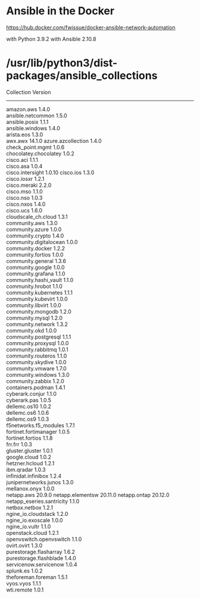# Ansible in the Docker

https://hub.docker.com/fwissue/docker-ansible-network-automation

with Python 3.9.2
with Ansible 2.10.8
# /usr/lib/python3/dist-packages/ansible_collections
Collection                Version
------------------------- -------
amazon.aws                1.4.0  
ansible.netcommon         1.5.0  
ansible.posix             1.1.1  
ansible.windows           1.4.0  
arista.eos                1.3.0  
awx.awx                   14.1.0 
azure.azcollection        1.4.0  
check_point.mgmt          1.0.6  
chocolatey.chocolatey     1.0.2  
cisco.aci                 1.1.1  
cisco.asa                 1.0.4  
cisco.intersight          1.0.10 
cisco.ios                 1.3.0  
cisco.iosxr               1.2.1  
cisco.meraki              2.2.0  
cisco.mso                 1.1.0  
cisco.nso                 1.0.3  
cisco.nxos                1.4.0  
cisco.ucs                 1.6.0  
cloudscale_ch.cloud       1.3.1  
community.aws             1.3.0  
community.azure           1.0.0  
community.crypto          1.4.0  
community.digitalocean    1.0.0  
community.docker          1.2.2  
community.fortios         1.0.0  
community.general         1.3.6  
community.google          1.0.0  
community.grafana         1.1.0  
community.hashi_vault     1.1.0  
community.hrobot          1.1.0  
community.kubernetes      1.1.1  
community.kubevirt        1.0.0  
community.libvirt         1.0.0  
community.mongodb         1.2.0  
community.mysql           1.2.0  
community.network         1.3.2  
community.okd             1.0.0  
community.postgresql      1.1.1  
community.proxysql        1.0.0  
community.rabbitmq        1.0.1  
community.routeros        1.1.0  
community.skydive         1.0.0  
community.vmware          1.7.0  
community.windows         1.3.0  
community.zabbix          1.2.0  
containers.podman         1.4.1  
cyberark.conjur           1.1.0  
cyberark.pas              1.0.5  
dellemc.os10              1.0.2  
dellemc.os6               1.0.6  
dellemc.os9               1.0.3  
f5networks.f5_modules     1.7.1  
fortinet.fortimanager     1.0.5  
fortinet.fortios          1.1.8  
frr.frr                   1.0.3  
gluster.gluster           1.0.1  
google.cloud              1.0.2  
hetzner.hcloud            1.2.1  
ibm.qradar                1.0.3  
infinidat.infinibox       1.2.4  
junipernetworks.junos     1.3.0  
mellanox.onyx             1.0.0  
netapp.aws                20.9.0 
netapp.elementsw          20.11.0
netapp.ontap              20.12.0
netapp_eseries.santricity 1.1.0  
netbox.netbox             1.2.1  
ngine_io.cloudstack       1.2.0  
ngine_io.exoscale         1.0.0  
ngine_io.vultr            1.1.0  
openstack.cloud           1.2.1  
openvswitch.openvswitch   1.1.0  
ovirt.ovirt               1.3.0  
purestorage.flasharray    1.6.2  
purestorage.flashblade    1.4.0  
servicenow.servicenow     1.0.4  
splunk.es                 1.0.2  
theforeman.foreman        1.5.1  
vyos.vyos                 1.1.1  
wti.remote                1.0.1 
